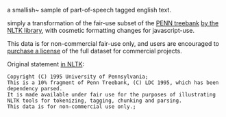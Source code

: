 a smallish~ sample of part-of-speech tagged english text.

simply a transformation of the fair-use subset of the [PENN treebank](https://catalog.ldc.upenn.edu/ldc99t42) [by the NLTK library](http://www.nltk.org/nltk_data/), with cosmetic formatting changes for javascript-use.

This data is for non-commercial fair-use only, and users are encouraged to [purchase a license](https://catalog.ldc.upenn.edu/LDC95T7) of the full dataset for commercial projects.

Original statement [in NLTK](http://www.nltk.org/nltk_data/):
```
Copyright (C) 1995 University of Pennsylvania;
This is a 10% fragment of Penn Treebank, (C) LDC 1995, which has been dependency parsed.
It is made available under fair use for the purposes of illustrating NLTK tools for tokenizing, tagging, chunking and parsing.
This data is for non-commercial use only.;
```
